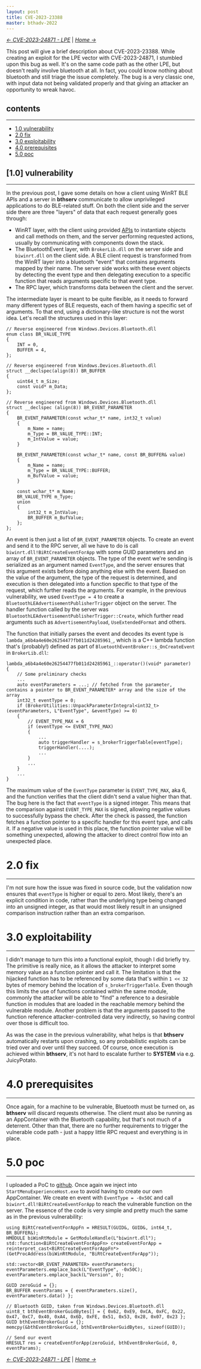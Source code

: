 ```yaml
---
layout: post
title: CVE-2023-23388
master: bthadv-2022
---
```

<script>
addCustomTypes(['BR_VALUE_TYPE', 'BR_BUFFER', 'BR_EVENT_PARAMETER', 'BiRtCreateEventForAppFn', 'GUID', 'HMODULE', 'function', 'HRESULT', 'BUFFER', 'INT', 'lambda_a6b4a4e60e26254477fb011d24285961_']);
addCustomNames(['trigger', 'UseExtendedFormat', 'manufacturerData', 'CompanyId', 'Advertisement', 'm_Size', 'm_Data', 'm_Name', 'm_Type', 'm_IntValue', 'm_BufValue', 'name', 'value', 'advData', 'eventParameters', 'biWinRtModule', 'createEventForApp', 'zeroGuid', 'eventParams', 'bthEventBrokerGuidBytes', 'bthEventBrokerGuid', 'vector', 'eventType', 'EVENT_TYPE_MAX', 's_brokerTriggerTable', 'triggerHandler', 'vector']);
</script>

*[← CVE-2023-24871 - LPE](/w-cve-2023-24871-lpe)* | *[Home →](/)*

This post will give a brief description about CVE-2023-23388. While creating an exploit for the LPE vector with CVE-2023-24871, I stumbled upon this bug as well. It's on the same code path as the other LPE, but doesn't really involve bluetooth at all. In fact, you could know nothing about bluetooth and still triage the issue completely. The bug is a very classic one, with input data not being validated properly and that giving an attacker an opportunity to wreak havoc.

## contents
---
- [1.0 vulnerability](#10-vulnerability)
- [2.0 fix](#20-fix)
- [3.0 exploitability](#30-exploitability)
- [4.0 prerequisites](#40-prerequisites)
- [5.0 poc](#50-poc)

## [1.0] vulnerability
---
In the previous post, I gave some details on how a client using WinRT BLE APIs and a server in **bthserv** communicate to allow unprivileged applications to do BLE-related stuff. On both the client side and the server side there are three "layers" of data that each request generally goes through:
- WinRT layer, with the client using provided [APIs](https://learn.microsoft.com/en-us/uwp/api/windows.devices.bluetooth?view=winrt-22621) to instantiate objects and call methods on them, and the server performing requested actions, usually by communicating with components down the stack.
- The BluetoothEvent layer, with `BrokerLib.dll` on the server side and `biwinrt.dll` on the client side. A BLE client request is transformed from the WinRT layer into a bluetooth "event" that contains arguments mapped by their name. The server side works with these event objects by detecting the event type and then delegating execution to a specific function that reads arguments specific to that event type.
- The RPC layer, which transforms data between the client and the server.

The intermediate layer is meant to be quite flexible, as it needs to forward many different types of BLE requests, each of them having a specific set of arguments. To that end, using a dictionary-like structure is not the worst idea. Let's recall the structures used in this layer:
```
// Reverse engineered from Windows.Devices.Bluetooth.dll
enum class BR_VALUE_TYPE
{
    INT = 0,
    BUFFER = 4,
};

// Reverse engineered from Windows.Devices.Bluetooth.dll
struct __declspec(align(8)) BR_BUFFER
{
    uint64_t m_Size;
    const void* m_Data;
};

// Reverse engineered from Windows.Devices.Bluetooth.dll
struct __declspec (align(8)) BR_EVENT_PARAMETER
{
    BR_EVENT_PARAMETER(const wchar_t* name, int32_t value)
    {
        m_Name = name;
        m_Type = BR_VALUE_TYPE::INT;
        m_IntValue = value;
    }

    BR_EVENT_PARAMETER(const wchar_t* name, const BR_BUFFER& value)
    {
        m_Name = name;
        m_Type = BR_VALUE_TYPE::BUFFER;
        m_BufValue = value;
    }

    const wchar_t* m_Name;
    BR_VALUE_TYPE m_Type;
    union
    {
        int32_t m_IntValue;
        BR_BUFFER m_BufValue;
    };
};
```
An event is then just a list of `BR_EVENT_PARAMETER` objects. To create an event and send it to the RPC server, all we have to do is call `biwinrt.dll!BiRtCreateEventForApp` with some GUID parameters and an array of `BR_EVENT_PARAMETER` objects. The type of the event we're sending is serialized as an argument named `EventType`, and the server ensures that this argument exists before doing anything else with the event. Based on the value of the argument, the type of the request is determined, and execution is then delegated into a function specific to that type of the request, which further reads the arguments. For example, in the previous vulnerability, we used `EventType = 4` to create a `BluetoothLEAdvertisementPublisherTrigger` object on the server. The handler function called by the server was `BluetoothLEAdvertisementPublisherTrigger::Create`, which further read arguments such as `AdvertisementPayload`, `UseExtendedFormat` and others.

The function that initially parses the event and decodes its event type is `lambda_a6b4a4e60e26254477fb011d24285961_`, which is a C++ lambda function that's (probably!) defined as part of `BluetoothEventBroker::s_OnCreateEvent` in `BrokerLib.dll`:

```
lambda_a6b4a4e60e26254477fb011d24285961_::operator()(void* parameter)
{
	// Some preliminary checks
	...
	auto eventParameters = ...; // fetched from the parameter, contains a pointer to BR_EVENT_PARAMETER* array and the size of the array
	int32_t eventType = 0;
	if (BrokerUtilities::UnpackParameterIntegral<int32_t>(eventParameters, L"EventType", &eventType) >= 0)
	{
		// EVENT_TYPE_MAX = 6
		if (eventType <= EVENT_TYPE_MAX)
		{
			...
			auto triggerHandler = s_brokerTriggerTable[eventType];
			triggerHandler(....);
			...
		}
		...
	}
	...
}
```

The maximum value of the `EventType` parameter is `EVENT_TYPE_MAX`, aka 6, and the function verifies that the client didn't send a value higher than that. The bug here is the fact that `eventType` is a signed integer. This means that the comparison against `EVENT_TYPE_MAX` is signed, allowing negative values to successfully bypass the check. After the check is passed, the function fetches a function pointer to a specific handler for this event type, and calls it. If a negative value is used in this place, the function pointer value will be something unexpected, allowing the attacker to direct control flow into an unexpected place.

# 2.0 fix
---
I'm not sure how the issue was fixed in source code, but the validation now ensures that `eventType` is higher or equal to zero. Most likely, there's an explicit condition in code, rather than the underlying type being changed into an unsigned integer, as that would most likely result in an unsigned comparison instruction rather than an extra comparison.

# 3.0 exploitability
---
I didn't manage to turn this into a functional exploit, though I did briefly try. The primitive is really nice, as it allows the attacker to interpret some memory value as a function pointer and call it. The limitation is that the hijacked function has to be referenced by some data that's within `1 << 32` bytes of memory behind the location of `s_brokerTriggerTable`. Even though this limits the use of functions contained within the same module, commonly the attacker will be able to "find" a reference to a desirable function in modules that are loaded in the reachable memory behind the vulnerable module. Another problem is that the arguments passed to the function reference attacker-controlled data very indirectly, so having control over those is difficult too.

As was the case in the previous vulnerability, what helps is that **bthserv** automatically restarts upon crashing, so any probabilistic exploits can be tried over and over until they succeed. Of course, once execution is achieved within **bthserv**, it's not hard to escalate further to **SYSTEM** via e.g. JuicyPotato.

# 4.0 prerequisites
---
Once again, for a machine to be vulnerable, Bluetooth must be turned on, as **bthserv** will discard requests otherwise. The client must also be running as an AppContainer with the Bluetooth capability, but that's not much of a deterrent. Other than that, there are no further requirements to trigger the vulnerable code path - just a happy little RPC request and everything is in place.

# 5.0 poc
---
I uploaded a PoC to [github](https://github.com/ynwarcs/CVE-2023-23388). Once again we inject into `StartMenuExperienceHost.exe` to avoid having to create our own AppContainer. We create en event with `EventType = -0x50C` and call `biwinrt.dll!BiRtCreateEventForApp` to reach the vulnerable function on the server. The essence of the code is very simple and pretty much the same as in the previous vulnerability:

```
using BiRtCreateEventForAppFn = HRESULT(GUID&, GUID&, int64_t, BR_BUFFER&);
HMODULE biWinRtModule = GetModuleHandle(L"biwinrt.dll");
std::function<BiRtCreateEventForAppFn> createEventForApp = reinterpret_cast<BiRtCreateEventForAppFn*>(GetProcAddress(biWinRtModule, "BiRtCreateEventForApp"));

std::vector<BR_EVENT_PARAMETER> eventParameters;
eventParameters.emplace_back(L"EventType", -0x50C);
eventParameters.emplace_back(L"Version", 0);

GUID zeroGuid = {};
BR_BUFFER eventParams = { eventParameters.size(), eventParameters.data() };

// Bluetooth GUID, taken from Windows.Devices.Bluetooth.dll
uint8_t bthEventBrokerGuidBytes[] = { 0x62, 0xE9, 0xCA, 0xFC, 0x22, 0x47, 0xC7, 0x40, 0xA4, 0x6D, 0xFE, 0x51, 0x53, 0x28, 0x07, 0x23 };
GUID bthEventBrokerGuid = {};
memcpy(&bthEventBrokerGuid, bthEventBrokerGuidBytes, sizeof(GUID));

// Send our event
HRESULT res = createEventForApp(zeroGuid, bthEventBrokerGuid, 0, eventParams);
```

*[← CVE-2023-24871 - LPE](/w-cve-2023-24871-lpe)* | *[Home →](/)*